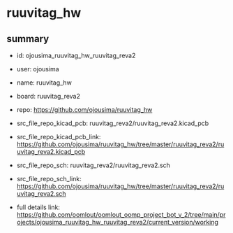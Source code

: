# ruuvitag_hw
 
## summary 
* id: ojousima_ruuvitag_hw_ruuvitag_reva2
* user: ojousima
* name: ruuvitag_hw
* board: ruuvitag_reva2
* repo: https://github.com/ojousima/ruuvitag_hw
* src_file_repo_kicad_pcb: ruuvitag_reva2/ruuvitag_reva2.kicad_pcb
* src_file_repo_kicad_pcb_link: https://github.com/ojousima/ruuvitag_hw/tree/master/ruuvitag_reva2/ruuvitag_reva2.kicad_pcb


* src_file_repo_sch: ruuvitag_reva2/ruuvitag_reva2.sch
* src_file_repo_sch_link: https://github.com/ojousima/ruuvitag_hw/tree/master/ruuvitag_reva2/ruuvitag_reva2.sch
* full details link: https://github.com/oomlout/oomlout_oomp_project_bot_v_2/tree/main/projects/ojousima_ruuvitag_hw_ruuvitag_reva2/current_version/working  







